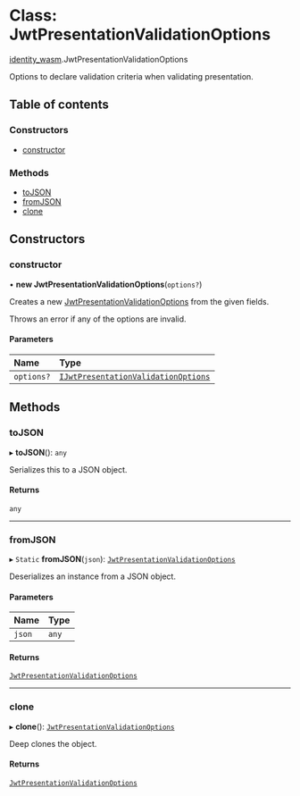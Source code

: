 # Class: JwtPresentationValidationOptions

[identity\_wasm](../modules/identity_wasm.md).JwtPresentationValidationOptions

Options to declare validation criteria when validating presentation.

## Table of contents

### Constructors

- [constructor](identity_wasm.JwtPresentationValidationOptions.md#constructor)

### Methods

- [toJSON](identity_wasm.JwtPresentationValidationOptions.md#tojson)
- [fromJSON](identity_wasm.JwtPresentationValidationOptions.md#fromjson)
- [clone](identity_wasm.JwtPresentationValidationOptions.md#clone)

## Constructors

### constructor

• **new JwtPresentationValidationOptions**(`options?`)

Creates a new [JwtPresentationValidationOptions](identity_wasm.JwtPresentationValidationOptions.md) from the given fields.

Throws an error if any of the options are invalid.

#### Parameters

| Name | Type |
| :------ | :------ |
| `options?` | [`IJwtPresentationValidationOptions`](../interfaces/identity_wasm.IJwtPresentationValidationOptions.md) |

## Methods

### toJSON

▸ **toJSON**(): `any`

Serializes this to a JSON object.

#### Returns

`any`

___

### fromJSON

▸ `Static` **fromJSON**(`json`): [`JwtPresentationValidationOptions`](identity_wasm.JwtPresentationValidationOptions.md)

Deserializes an instance from a JSON object.

#### Parameters

| Name | Type |
| :------ | :------ |
| `json` | `any` |

#### Returns

[`JwtPresentationValidationOptions`](identity_wasm.JwtPresentationValidationOptions.md)

___

### clone

▸ **clone**(): [`JwtPresentationValidationOptions`](identity_wasm.JwtPresentationValidationOptions.md)

Deep clones the object.

#### Returns

[`JwtPresentationValidationOptions`](identity_wasm.JwtPresentationValidationOptions.md)
